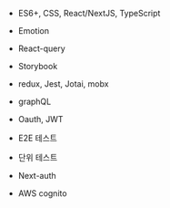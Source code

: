 - ES6+, CSS, React/NextJS, TypeScript  
- Emotion
- React-query
- Storybook
- redux, Jest, Jotai, mobx
- graphQL

- Oauth, JWT
- E2E 테스트
- 단위 테스트

- Next-auth
- AWS cognito


